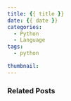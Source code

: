 ```yaml
---
title: {{ title }}
date: {{ date }}
categories:
  - Python
  - Language
tags:
  - python

thumbnail:  
---
```


### Related Posts
